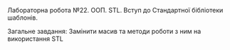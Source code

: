 Лабораторна робота №22. ООП. STL. Вступ до Стандартної бібліотеки шаблонів.

Загальне завдання: Замінити масив та методи роботи з ним на використання STL